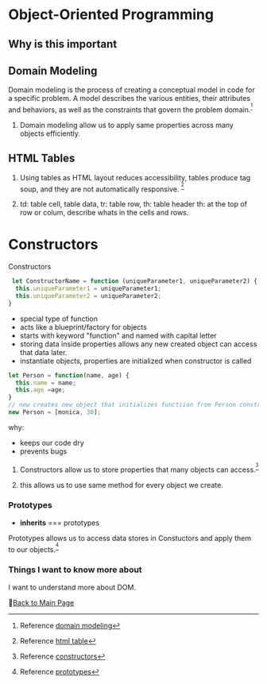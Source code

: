 # Object-Oriented Programming

## Why is this important

## Domain Modeling

Domain modeling is the process of creating a conceptual model in code for a specific problem. A model describes the various entities, their attributes and behaviors, as well as the constraints that govern the problem domain.<sup>[^1]</sup>

1. Domain modeling allow us  to apply same properties across many objects efficiently.

## HTML Tables

1. Using tables as HTML layout reduces accessibility, tables produce tag soup, and they are not automatically responsive.
<sup>[^2]</sup>

2. td: table cell, table data, tr: table row, th: table header
th: at the top of row or colum, describe whats in the cells and rows.

# Constructors

Constructors

```JavaScript
 let ConstructorName = function (uniqueParameter1, uniqueParameter2) {
  this.uniqueParameter1 = uniqueParameter1;
  this.uniqueParameter2 = uniqueParameter2;
}
```

- special type of function
- acts like a blueprint/factory for objects
- starts with keyword "function" and named with capital letter
- storing data inside properties allows any new created object can access that data later.
- instantiate objects, properties are initialized when constructor is called

```JavaScript
let Person = function(name, age) {
  this.name = name;
  this.age =age;
}
// new creates new object that initializes functiion from Person constrctor using this variables
new Person = [monica, 30];

```

why:

- keeps our code dry
- prevents bugs

1. Constructors allow us to store properties that many objects can access.<sup>[^3]</sup>

2. this allows us to use same method for every object we create.

### Prototypes

- **inherits** === prototypes

Prototypes allows us to access data stores in Constuctors and apply them to our objects.<sup>[^4]</sup>

### Things I want to know more about

I want to understand more about DOM.

[^1]: Reference [domain modeling](https://github.com/codefellows/domain_modeling#domain-modeling)

[^2]: Reference [html table](https://developer.mozilla.org/en-US/docs/Learn/HTML/Tables/Basics)

[^3]: Reference [constructors](https://developer.mozilla.org/en-US/docs/Learn/JavaScript/Objects/Basics#what_is_this)

[^4]: Reference [prototypes](https://ui.dev/beginners-guide-to-javascript-prototype)

📔[Back to Main Page](README.md)

